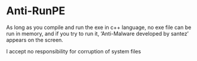 # Anti-RunPE
As long as you compile and run the exe in c++ language, no exe file can be run in memory, and if you try to run it, ‘Anti-Malware developed by santez’ appears on the screen.

I accept no responsibility for corruption of system files
